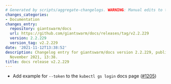 ```yaml
---
# Generated by scripts/aggregate-changelogs. WARNING: Manual edits to this files will be overwritten.
changes_categories:
- Documentation
changes_entry:
  repository: giantswarm/docs
  url: https://github.com/giantswarm/docs/releases/tag/v2.2.229
  version: 2.2.229
  version_tag: v2.2.229
date: '2021-11-12T13:38:52'
description: Changelog entry for giantswarm/docs version 2.2.229, published on 12
  November 2021, 13:38.
title: docs release v2.2.229
---
```


- Add example for `--token` to the `kubectl gs login` docs page ([#1205](https://github.com/giantswarm/docs/pull/1205))
